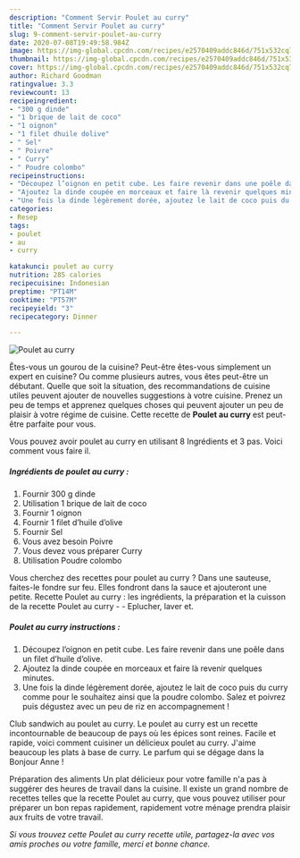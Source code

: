 ```yaml
---
description: "Comment Servir Poulet au curry"
title: "Comment Servir Poulet au curry"
slug: 9-comment-servir-poulet-au-curry
date: 2020-07-08T19:49:58.984Z
image: https://img-global.cpcdn.com/recipes/e2570409addc846d/751x532cq70/poulet-au-curry-photo-principale-de-la-recette.jpg
thumbnail: https://img-global.cpcdn.com/recipes/e2570409addc846d/751x532cq70/poulet-au-curry-photo-principale-de-la-recette.jpg
cover: https://img-global.cpcdn.com/recipes/e2570409addc846d/751x532cq70/poulet-au-curry-photo-principale-de-la-recette.jpg
author: Richard Goodman
ratingvalue: 3.3
reviewcount: 13
recipeingredient:
- "300 g dinde"
- "1 brique de lait de coco"
- "1 oignon"
- "1 filet dhuile dolive"
- " Sel"
- " Poivre"
- " Curry"
- " Poudre colombo"
recipeinstructions:
- "Découpez l’oignon en petit cube. Les faire revenir dans une poêle dans un filet d’huile d’olive."
- "Ajoutez la dinde coupée en morceaux et faire là revenir quelques minutes."
- "Une fois la dinde légèrement dorée, ajoutez le lait de coco puis du curry comme pour le souhaitez ainsi que la poudre colombo. Salez et poivrez puis dégustez avec un peu de riz en accompagnement !"
categories:
- Resep
tags:
- poulet
- au
- curry

katakunci: poulet au curry 
nutrition: 285 calories
recipecuisine: Indonesian
preptime: "PT14M"
cooktime: "PT57M"
recipeyield: "3"
recipecategory: Dinner

---
```



![Poulet au curry](https://img-global.cpcdn.com/recipes/e2570409addc846d/751x532cq70/poulet-au-curry-photo-principale-de-la-recette.jpg)

Êtes-vous un gourou de la cuisine? Peut-être êtes-vous simplement un expert en cuisine? Ou comme plusieurs autres, vous êtes peut-être un débutant. Quelle que soit la situation, des recommandations de cuisine utiles peuvent ajouter de nouvelles suggestions à votre cuisine. Prenez un peu de temps et apprenez quelques choses qui peuvent ajouter un peu de plaisir à votre régime de cuisine. Cette recette de <strong> Poulet au curry </strong> est peut-être parfaite pour vous.

<!--inarticleads1-->

Vous pouvez avoir poulet au curry en utilisant 8 Ingrédients et 3 pas. Voici comment vous faire il.

##### Ingrédients de poulet au curry :

1. Fournir 300 g dinde
1. Utilisation 1 brique de lait de coco
1. Fournir 1 oignon
1. Fournir 1 filet d’huile d’olive
1. Fournir  Sel
1. Vous avez besoin  Poivre
1. Vous devez vous préparer  Curry
1. Utilisation  Poudre colombo


Vous cherchez des recettes pour poulet au curry ? Dans une sauteuse, faites-le fondre sur feu. Elles fondront dans la sauce et ajouteront une petite. Recette Poulet au curry : les ingrédients, la préparation et la cuisson de la recette Poulet au curry - - Eplucher, laver et. 

<!--inarticleads2-->

##### Poulet au curry instructions :

1. Découpez l’oignon en petit cube. Les faire revenir dans une poêle dans un filet d’huile d’olive.
1. Ajoutez la dinde coupée en morceaux et faire là revenir quelques minutes.
1. Une fois la dinde légèrement dorée, ajoutez le lait de coco puis du curry comme pour le souhaitez ainsi que la poudre colombo. Salez et poivrez puis dégustez avec un peu de riz en accompagnement !


Club sandwich au poulet au curry. Le poulet au curry est un recette incontournable de beaucoup de pays où les épices sont reines. Facile et rapide, voici comment cuisiner un délicieux poulet au curry. J&#39;aime beaucoup les plats à base de curry. Le parfum qui se dégage dans la Bonjour Anne ! 

<!--inarticleads1-->

<p>
Préparation des aliments Un plat délicieux pour votre famille n'a pas à suggérer des heures de travail dans la cuisine. Il existe un grand nombre de recettes telles que la recette Poulet au curry, que vous pouvez utiliser pour préparer un bon repas rapidement, rapidement votre ménage prendra plaisir aux fruits de votre travail.
</p>

<p>
<i>Si vous trouvez cette Poulet au curry recette utile, partagez-la avec vos amis proches ou votre famille, merci et bonne chance.</i>
</p>
